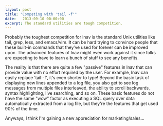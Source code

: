 ```yaml
---
layout: post
title: "Competing with 'tail -f'"
date:   2013-09-10 00:00:00
excerpt: The standard utilities are tough competition.
---
```


Probably the toughest competition for lnav is the standard Unix utilities like
tail, grep, less, and emacs/vim. It can be hard trying to convince people that
these built-in commands that they've used for forever can be improved upon. The
advanced features of lnav might even work against it since folks are expecting
to have to learn a bunch of stuff to see any benefits.

The reality is that there are quite a few "passive" features in lnav that can
provide value with no effort required by the user. For example, lnav can easily
replace 'tail -f', it's even shorter to type!  Beyond the basic task of
displaying new lines appended to a log file, you also get to see log messages
from multiple files interleaved, the ability to scroll backwards, syntax
highlighting, live searching, and so on. These basic features do not have the
same "wow" factor as executing a SQL query over data automatically extracted
from a log file, but they're the features that get used 90% of the time.

Anyways, I think I'm gaining a new appreciation for marketing/sales...
